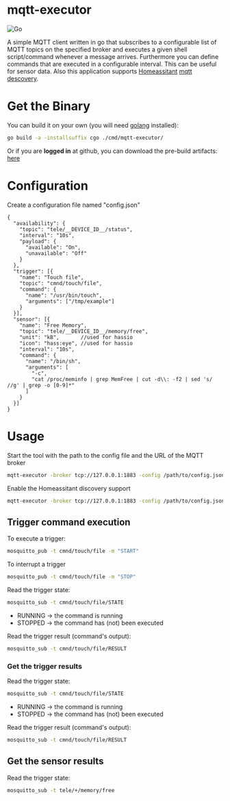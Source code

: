 # mqtt-executor

![Go](https://github.com/rainu/mqtt-executor/workflows/Go/badge.svg)

A simple MQTT client written in go that subscribes to a configurable list of MQTT topics on the specified broker and 
executes a given shell script/command whenever a message arrives. Furthermore you can define commands that are executed 
in a configurable interval. This can be useful for sensor data. Also this application supports [Homeassitant](https://www.home-assistant.io)
[mqtt descovery](https://www.home-assistant.io/docs/mqtt/discovery/).

# Get the Binary
You can build it on your own (you will need [golang](https://golang.org/) installed):
```bash
go build -a -installsuffix cgo ./cmd/mqtt-executor/
```

Or if you are **logged in** at github, you can download the pre-build artifacts: [here](https://github.com/rainu/mqtt-executor/actions?query=is%3Asuccess+branch%3Amaster)

# Configuration
Create a configuration file named "config.json"
```json5
{
  "availability": {
    "topic": "tele/__DEVICE_ID__/status",
    "interval": "10s",
    "payload": {
      "available": "On",
      "unavailable": "Off"
    }
  },
  "trigger": [{
    "name": "Touch file",
    "topic": "cmnd/touch/file",
    "command": {
      "name": "/usr/bin/touch",
      "arguments": ["/tmp/example"]
    }
  }],
  "sensor": [{
    "name": "Free Memory",
    "topic": "tele/__DEVICE_ID__/memory/free",
    "unit": "kB",       //used for hassio
    "icon": "hass:eye", //used for hassio
    "interval": "10s",
    "command": {
      "name": "/bin/sh",
      "arguments": [
        "-c",
        "cat /proc/meminfo | grep MemFree | cut -d\\: -f2 | sed 's/ //g' | grep -o [0-9]*"
      ]
    }
  }]
}
```

# Usage

Start the tool with the path to the config file and the URL of the MQTT broker
```bash
mqtt-executor -broker tcp://127.0.0.1:1883 -config /path/to/config.json
```

Enable the Homeassitant discovery support
```bash
mqtt-executor -broker tcp://127.0.0.1:1883 -config /path/to/config.json -home-assistant
```

## Trigger command execution

To execute a trigger:

```bash
mosquitto_pub -t cmnd/touch/file -m "START"
```

To interrupt a trigger
```bash
mosquitto_pub -t cmnd/touch/file -m "STOP"
```

Read the trigger state:
```bash
mosquitto_sub -t cmnd/touch/file/STATE
```
* RUNNING -> the command is running
* STOPPED -> the command has (not) been executed

Read the trigger result (command's output):
```bash
mosquitto_sub -t cmnd/touch/file/RESULT
```

### Get the trigger results

Read the trigger state:
```bash
mosquitto_sub -t cmnd/touch/file/STATE
```
* RUNNING -> the command is running
* STOPPED -> the command has (not) been executed

Read the trigger result (command's output):
```bash
mosquitto_sub -t cmnd/touch/file/RESULT
```

## Get the sensor results

Read the trigger state:
```bash
mosquitto_sub -t tele/+/memory/free
```
